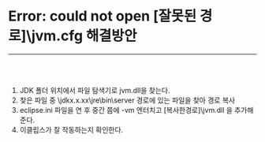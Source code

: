 <h1>Error: could not open [잘못된 경로]\jvm.cfg 해결방안</h1><hr>
<br><br>

<ol>
  <li>JDK 폴더 위치에서 파일 탐색기로 jvm.dll을 찾는다.</li>
  <li>찾은 파일 중 \jdkx.x.xx\jre\bin\server 경로에 있는 파일을 찾아 경로 복사</li>
  <li>eclipse.ini 파일을 연 후 중간 쯤에 -vm 엔터치고 [복사한경로]\jvm.dll 을 추가해준다.</li>
  <li>이클립스가 잘 작동하는지 확인한다.</li>
</ol>
